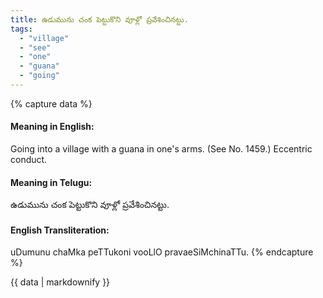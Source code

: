 ```yaml
---
title: ఉడుమును చంక పెట్టుకొని వూళ్లో ప్రవేశించినట్టు.
tags:
  - "village"
  - "see"
  - "one"
  - "guana"
  - "going"
---
```


{% capture data %}
#### Meaning in English:
Going into a village with a guana in one's arms.
(See No. 1459.)
Eccentric conduct.

#### Meaning in Telugu:
ఉడుమును చంక పెట్టుకొని వూళ్లో ప్రవేశించినట్టు.

#### English Transliteration:
uDumunu chaMka peTTukoni vooLlO pravaeSiMchinaTTu.
{% endcapture %}

{{ data | markdownify }}

